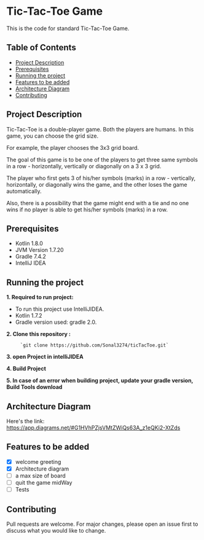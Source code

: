 # Tic-Tac-Toe Game

This is the code for standard Tic-Tac-Toe Game.

## Table of Contents

- [Project Description](#project-description)
- [Prerequisites](#prerequisites)
- [Running the project](#running-the-project)
- [Features to be added](#features-to-be-added)
- [Architecture Diagram](#architecture-diagram)
- [Contributing](#contributing)

## Project Description 

Tic-Tac-Toe is a double-player game. Both the players are humans.
In this game, you can choose the grid size.

For example, the player chooses the 3x3 grid board.

The goal of this game is to be one of the players to get three same symbols in a row -
horizontally, vertically or diagonally on a 3 x 3 grid. 

The player who first gets 3 of his/her symbols (marks) in a row - 
vertically, horizontally, or diagonally wins the game, and the other loses the game automatically.

Also, there is a possibility that the game might end with a tie and no one wins if no player is able
to get his/her symbols (marks) in a row.

## Prerequisites
* Kotlin 1.8.0
* JVM Version 1.7.20
* Gradle 7.4.2
* IntelliJ IDEA

## Running the project

**1. Required to run project:**
 - To run this project use IntelliJIDEA.
 - Kotlin 1.7.2
 - Gradle version used: gradle 2.0.

**2. Clone this repository :**

         `git clone https://github.com/Sonal3274/ticTacToe.git`

**3. open Project in intelliJIDEA**

**4. Build Project**

**5. In case of an error when building project, update your gradle version, Build Tools download**

## Architecture Diagram
Here's the link: https://app.diagrams.net/#G1HVhPZjsVMtZWiQs63A_z1eQKi2-XtZds

## Features to be added
- [x] welcome greeting
- [x] Architecture diagram
- [ ] a max size of board
- [ ] quit the game midWay
- [ ] Tests 

## Contributing
Pull requests are welcome. 
For major changes, please open an issue first to discuss what you would like to change.






